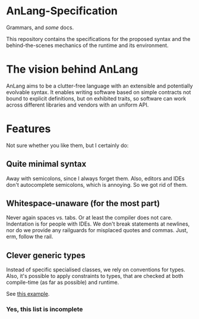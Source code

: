 AnLang-Specification
====================

Grammars, and *some* docs.

This repository contains the specifications for the proposed syntax and the behind-the-scenes mechanics of the runtime and its environment.

The vision behind AnLang
========================

AnLang aims to be a clutter-free language with an extensible and potentially evolvable syntax. It enables writing software based on simple contracts not bound to explicit definitions, but on exhibited traits, so software can work across different libraries and vendors with an uniform API.

Features
========

Not sure whether you like them, but I certainly do:

## Quite minimal syntax

Away with semicolons, since I always forget them. Also, editors and IDEs don't autocomplete semicolons, which is annoying. So we got rid of them.

## Whitespace-unaware (for the most part)

Never again spaces vs. tabs. Or at least the compiler does not care. Indentation is for people with IDEs. We don't break statements at newlines, nor do we provide any railguards for misplaced quotes and commas. Just, erm, follow the rail.

## Clever generic types

Instead of specific specialised classes, we rely on conventions for types. Also, it's possible to apply constraints to types, that are checked at both compile-time (as far as possible) and runtime.

See [this example](https://github.com/AnhNhan/AnLang-Specification/blob/master/mocks/types/type-capsule.al).

### Yes, this list is incomplete
